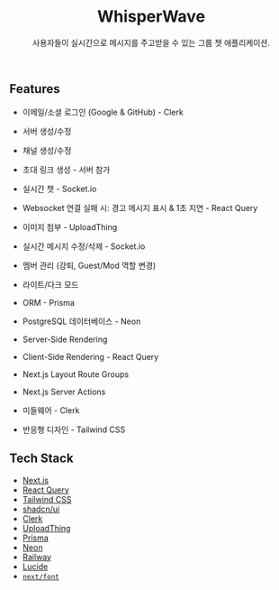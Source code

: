 <h1 align="center">WhisperWave</h1>

<p align="center">
  사용자들이 실시간으로 메시지를 주고받을 수 있는 그룹 챗 애플리케이션.
</p>
<br/>

## Features

- 이메일/소셜 로그인 (Google & GitHub) - Clerk

- 서버 생성/수정

- 채널 생성/수정

- 초대 링크 생성 - 서버 참가

- 실시간 챗 - Socket.io

- Websocket 연결 실패 시: 경고 메시지 표시 & 1초 지연 - React Query

- 이미지 첨부 - UploadThing

- 실시간 메시지 수정/삭제 - Socket.io

- 멤버 관리 (강퇴, Guest/Mod 역할 변경)

- 라이트/다크 모드

- ORM - Prisma

- PostgreSQL 데이터베이스 - Neon

- Server-Side Rendering

- Client-Side Rendering - React Query

- Next.js Layout Route Groups

- Next.js Server Actions

- 미들웨어 - Clerk

- 반응형 디자인 - Tailwind CSS

## Tech Stack

- [Next.js](https://nextjs.org/)
- [React Query](https://tanstack.com/query/latest)
- [Tailwind CSS](https://tailwindcss.com/)
- [shadcn/ui](https://ui.shadcn.com/)
- [Clerk](https://clerk.com/)
- [UploadThing](https://uploadthing.com/)
- [Prisma](https://www.prisma.io/)
- [Neon](https://neon.tech/)
- [Railway](https://railway.app/)
- [Lucide](https://lucide.dev/)
- [`next/font`](https://nextjs.org/docs/basic-features/font-optimization)
